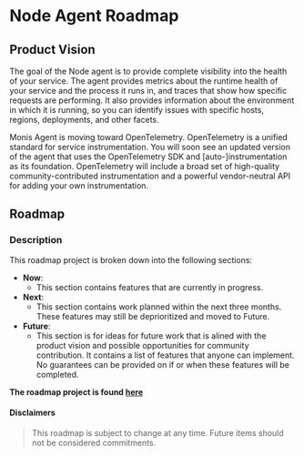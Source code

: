 # Node Agent Roadmap

## Product Vision
The goal of the Node agent is to provide complete visibility into the health of your service. The agent provides metrics about the runtime health of your service and the process it runs in, and traces that show how specific requests are performing. It also provides information about the environment in which it is running, so you can identify issues with specific hosts, regions, deployments, and other facets. 

Monis Agent is moving toward OpenTelemetry. OpenTelemetry is a unified standard for service instrumentation. You will soon see an updated version of the agent that uses the OpenTelemetry SDK and [auto-]instrumentation as its foundation. OpenTelemetry will include a broad set of high-quality community-contributed instrumentation and a powerful vendor-neutral API for adding your own instrumentation.


## Roadmap
### Description
This roadmap project is broken down into the following sections:

- **Now**:
    - This section contains features that are currently in progress.
- **Next**:
    - This section contains work planned within the next three months. These features may still be deprioritized and moved to Future.
- **Future**:
    - This section is for ideas for future work that is alined with the product vision and possible opportunities for community contribution. It contains a list of features that anyone can implement. No guarantees can be provided on if or when these features will be completed.
     

**The roadmap project is found [here](https://github.com/orgs/monisagent/projects/11)**

#### Disclaimers
> This roadmap is subject to change at any time. Future items should not be considered commitments.